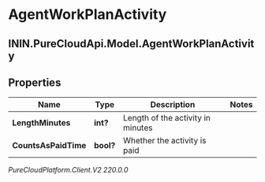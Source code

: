 # AgentWorkPlanActivity

## ININ.PureCloudApi.Model.AgentWorkPlanActivity

## Properties

|Name | Type | Description | Notes|
|------------ | ------------- | ------------- | -------------|
| **LengthMinutes** | **int?** | Length of the activity in minutes | |
| **CountsAsPaidTime** | **bool?** | Whether the activity is paid | |



_PureCloudPlatform.Client.V2 220.0.0_
